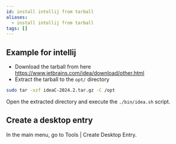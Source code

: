 ```yaml
---
id: install intellij from tarball
aliases:
  - install intellij from tarball
tags: []
---
```



## Example for intellij

- Download the tarball from here https://www.jetbrains.com/idea/download/other.html
- Extract the tarball to the `opt/` directory
```bash
sudo tar -xzf ideaC-2024.2.tar.gz -C /opt
```
Open the extracted directory and execute the `./bin/idea.sh` script.

## Create a desktop entry

In the main menu, go to Tools | Create Desktop Entry.
